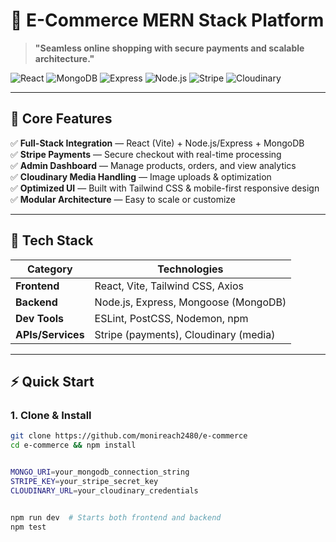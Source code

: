# 🛒 E-Commerce MERN Stack Platform

> **"Seamless online shopping with secure payments and scalable architecture."**

![React](https://img.shields.io/badge/react-%2361DAFB.svg?style=for-the-badge&logo=react&logoColor=white)
![MongoDB](https://img.shields.io/badge/MongoDB-%2347A248.svg?style=for-the-badge&logo=mongodb&logoColor=white)
![Express](https://img.shields.io/badge/express.js-%23404d59.svg?style=for-the-badge)
![Node.js](https://img.shields.io/badge/node.js-%23339933.svg?style=for-the-badge&logo=node.js&logoColor=white)
![Stripe](https://img.shields.io/badge/Stripe-6772e5.svg?style=for-the-badge&logo=stripe&logoColor=white)
![Cloudinary](https://img.shields.io/badge/cloudinary-3448c5.svg?style=for-the-badge&logo=cloudinary&logoColor=white)

---

## 🚀 Core Features

✅ **Full-Stack Integration** — React (Vite) + Node.js/Express + MongoDB  
✅ **Stripe Payments** — Secure checkout with real-time processing  
✅ **Admin Dashboard** — Manage products, orders, and view analytics  
✅ **Cloudinary Media Handling** — Image uploads & optimization  
✅ **Optimized UI** — Built with Tailwind CSS & mobile-first responsive design  
✅ **Modular Architecture** — Easy to scale or customize  

---

## 🧰 Tech Stack

| Category       | Technologies                                     |
|----------------|--------------------------------------------------|
| **Frontend**   | React, Vite, Tailwind CSS, Axios                 |
| **Backend**    | Node.js, Express, Mongoose (MongoDB)            |
| **Dev Tools**  | ESLint, PostCSS, Nodemon, npm                   |
| **APIs/Services** | Stripe (payments), Cloudinary (media)        |

---

## ⚡ Quick Start

### 1. Clone & Install

```bash
git clone https://github.com/monireach2480/e-commerce
cd e-commerce && npm install


MONGO_URI=your_mongodb_connection_string
STRIPE_KEY=your_stripe_secret_key
CLOUDINARY_URL=your_cloudinary_credentials


npm run dev  # Starts both frontend and backend
npm test
